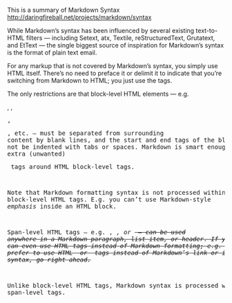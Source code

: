 This is a summary of Markdown Syntax http://daringfireball.net/projects/markdown/syntax

While Markdown’s syntax has been influenced by several existing text-to-HTML filters — including Setext, atx, Textile, reStructuredText, Grutatext, and EtText — the single biggest source of inspiration for Markdown’s syntax is the format of plain text email.

For any markup that is not covered by Markdown’s syntax, you simply use HTML itself. There’s no need to preface it or delimit it to indicate that you’re switching from Markdown to HTML; you just use the tags.

The only restrictions are that block-level HTML elements — e.g. <div>, <table>, <pre>, <p>, etc. — must be separated from surrounding content by blank lines, and the start and end tags of the block should not be indented with tabs or spaces. Markdown is smart enough not to add extra (unwanted) <p> tags around HTML block-level tags.

Note that Markdown formatting syntax is not processed within block-level HTML tags. E.g. you can’t use Markdown-style *emphasis* inside an HTML block.

Span-level HTML tags — e.g. <span>, <cite>, or <del> — can be used anywhere in a Markdown paragraph, list item, or header. If you want, you can even use HTML tags instead of Markdown formatting; e.g. if you’d prefer to use HTML <a> or <img> tags instead of Markdown’s link or image syntax, go right ahead.

Unlike block-level HTML tags, Markdown syntax is processed within span-level tags.

